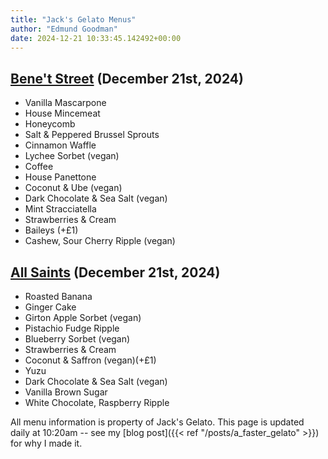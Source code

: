 ```yaml
---
title: "Jack's Gelato Menus"
author: "Edmund Goodman"
date: 2024-12-21 10:33:45.142492+00:00
---
```


## [Bene't Street](https://www.jacksgelato.com/bene-t-street-menu) (December 21st, 2024)

- Vanilla Mascarpone
- House Mincemeat
- Honeycomb
- Salt & Peppered Brussel Sprouts
- Cinnamon Waffle
- Lychee Sorbet (vegan)
- Coffee
- House Panettone
- Coconut & Ube (vegan)
- Dark Chocolate & Sea Salt (vegan)
- Mint Stracciatella
- Strawberries & Cream
- Baileys (+£1)
- Cashew, Sour Cherry Ripple (vegan)


## [All Saints](https://www.jacksgelato.com/all-saints-menu) (December 21st, 2024)

- Roasted Banana
- Ginger Cake
- Girton Apple Sorbet (vegan)
- Pistachio Fudge Ripple
- Blueberry Sorbet (vegan)
- Strawberries & Cream
- Coconut & Saffron (vegan)(+£1)
- Yuzu
- Dark Chocolate & Sea Salt (vegan)
- Vanilla Brown Sugar
- White Chocolate, Raspberry Ripple

All menu information is property of Jack's Gelato. This page is
updated daily at 10:20am -- see my
[blog post]({{< ref "/posts/a_faster_gelato" >}}) for why I made it.
